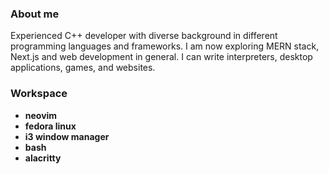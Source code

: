 ### About me
Experienced C++ developer with diverse background in different programming languages and frameworks. I am now exploring MERN stack, Next.js and web development in general. I can write interpreters, desktop applications, games, and websites.

### Workspace
- **neovim**
- **fedora linux**
- **i3 window manager**
- **bash**
- **alacritty**
